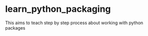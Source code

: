 # learn_python_packaging
This aims to teach step by step process about working with python packages
